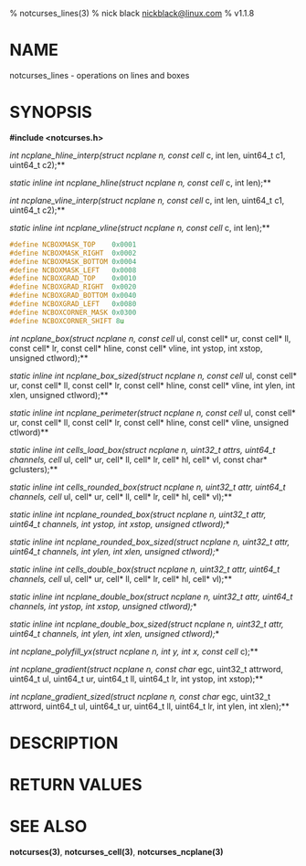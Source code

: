 % notcurses_lines(3)
% nick black <nickblack@linux.com>
% v1.1.8

# NAME

notcurses_lines - operations on lines and boxes

# SYNOPSIS

**#include <notcurses.h>**

**int ncplane_hline_interp(struct ncplane* n, const cell* c, int len, uint64_t c1, uint64_t c2);**

**static inline int ncplane_hline(struct ncplane* n, const cell* c, int len);**

**int ncplane_vline_interp(struct ncplane* n, const cell* c, int len, uint64_t c1, uint64_t c2);**

**static inline int ncplane_vline(struct ncplane* n, const cell* c, int len);**

```c
#define NCBOXMASK_TOP    0x0001
#define NCBOXMASK_RIGHT  0x0002
#define NCBOXMASK_BOTTOM 0x0004
#define NCBOXMASK_LEFT   0x0008
#define NCBOXGRAD_TOP    0x0010
#define NCBOXGRAD_RIGHT  0x0020
#define NCBOXGRAD_BOTTOM 0x0040
#define NCBOXGRAD_LEFT   0x0080
#define NCBOXCORNER_MASK 0x0300
#define NCBOXCORNER_SHIFT 8u
```

**int ncplane_box(struct ncplane* n, const cell* ul, const cell* ur,
                    const cell* ll, const cell* lr, const cell* hline,
                    const cell* vline, int ystop, int xstop,
                    unsigned ctlword);**

**static inline int
ncplane_box_sized(struct ncplane* n, const cell* ul, const cell* ur,
                  const cell* ll, const cell* lr, const cell* hline,
                  const cell* vline, int ylen, int xlen, unsigned ctlword);**

**static inline int ncplane_perimeter(struct ncplane* n, const cell* ul, const cell* ur, const cell* ll, const cell* lr, const cell* hline, const cell* vline, unsigned ctlword)**

**static inline int cells_load_box(struct ncplane* n, uint32_t attrs, uint64_t channels, cell* ul, cell* ur, cell* ll, cell* lr, cell* hl, cell* vl, const char* gclusters);**

**static inline int cells_rounded_box(struct ncplane* n, uint32_t attr, uint64_t channels, cell* ul, cell* ur, cell* ll, cell* lr, cell* hl, cell* vl);**

**static inline int ncplane_rounded_box(struct ncplane* n, uint32_t attr, uint64_t channels, int ystop, int xstop, unsigned ctlword);**

**static inline int ncplane_rounded_box_sized(struct ncplane* n, uint32_t attr, uint64_t channels, int ylen, int xlen, unsigned ctlword);**

**static inline int cells_double_box(struct ncplane* n, uint32_t attr, uint64_t channels, cell* ul, cell* ur, cell* ll, cell* lr, cell* hl, cell* vl);**

**static inline int ncplane_double_box(struct ncplane* n, uint32_t attr, uint64_t channels, int ystop, int xstop, unsigned ctlword);**

**static inline int ncplane_double_box_sized(struct ncplane* n, uint32_t attr, uint64_t channels, int ylen, int xlen, unsigned ctlword);**

**int ncplane_polyfill_yx(struct ncplane* n, int y, int x, const cell* c);**

**int ncplane_gradient(struct ncplane* n, const char* egc, uint32_t attrword, uint64_t ul, uint64_t ur, uint64_t ll, uint64_t lr, int ystop, int xstop);**

**int ncplane_gradient_sized(struct ncplane* n, const char* egc, uint32_t attrword, uint64_t ul, uint64_t ur, uint64_t ll, uint64_t lr, int ylen, int xlen);**

# DESCRIPTION


# RETURN VALUES


# SEE ALSO

**notcurses(3)**,
**notcurses_cell(3)**,
**notcurses_ncplane(3)**
